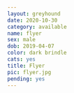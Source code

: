 ```yaml
---
layout: greyhound
date: 2020-10-30
category: available
name: flyer
sex: male
dob: 2019-04-07
color: dark brindle
cats: yes
title: Flyer
pic: flyer.jpg
pending: yes
---
```



